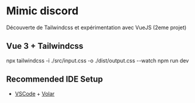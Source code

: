 # Mimic discord
Découverte de Tailwindcss et expérimentation avec VueJS (2eme projet)

## Vue 3 + Tailwindcss
npx tailwindcss -i ./src/input.css -o ./dist/output.css --watch
npm run dev
## Recommended IDE Setup

- [VSCode](https://code.visualstudio.com/) + [Volar](https://marketplace.visualstudio.com/items?itemName=johnsoncodehk.volar)
